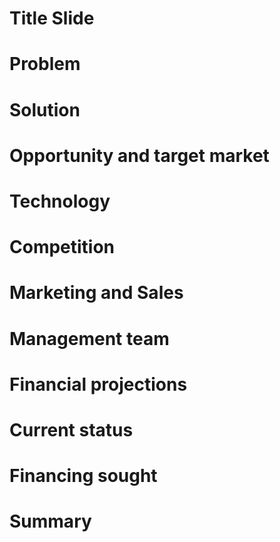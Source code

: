 # Title Slide

# Problem

# Solution

# Opportunity and target market

# Technology

# Competition

# Marketing and Sales

# Management team

# Financial projections

# Current status 

# Financing sought

# Summary